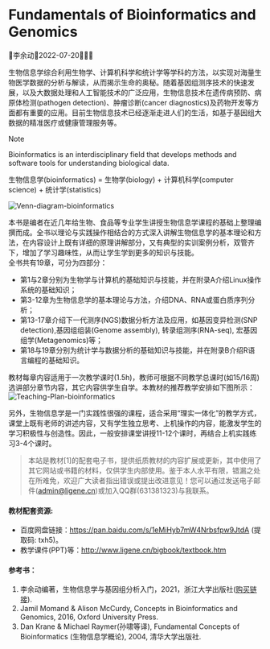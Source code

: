 # Fundamentals of Bioinformatics and Genomics

🐘李余动🐘2022-07-20🐘🐘🐘

生物信息学综合利用生物学、计算机科学和统计学等学科的方法，以实现对海量生物医学数据的分析与解读，从而揭示生命的奥秘。随着基因组测序技术的快速发展，以及大数据处理和人工智能技术的广泛应用，生物信息技术在遗传病预防、病原体检测(pathogen detection)、肿瘤诊断(cancer diagnostics)及药物开发等方面都有重要的应用。目前生物信息技术已经逐渐走进人们的生活，如基于基因组大数据的精准医疗或健康管理服务等。

> [!NOTE]
> Bioinformatics is an interdisciplinary field that develops methods and software tools for understanding biological data.
>
> 生物信息学(bioinformatics) = 生物学(biology) + 计算机科学(computer science) + 统计学(statistics)

![Venn-diagram-bioinformatics](http://www.ligene.cn/images/Venn-diagram-bioinformatics.png)

本书是编者在近几年给生物、食品等专业学生讲授生物信息学课程的基础上整理编撰而成。全书以理论与实践操作相结合的方式深入讲解生物信息学的基本理论和方法，在内容设计上既有详细的原理讲解部分，又有典型的实训案例分析，双管齐下，增加了学习趣味性，从而让学生学到更多的知识与技能。  
全书共有19章，可分为四部分：
* 第1与2章分别为生物学与计算机的基础知识与技能，并在附录A介绍Linux操作系统的基础知识；
* 第3-12章为生物信息学的基本理论与方法，介绍DNA、RNA或蛋白质序列分析；
* 第13-17章介绍下一代测序(NGS)数据分析方法及应用，如基因变异检测(SNP detection),基因组组装(Genome assembly), 转录组测序(RNA-seq), 宏基因组学(Metagenomics)等；
* 第18与19章分别为统计学与数据分析的基础知识与技能，并在附录B介绍R语言编程的基础知识。

教材每章内容适用于一次教学课时(1.5h)，教师可根据不同教学总课时(如15/16周)选讲部分章节内容，其它内容供学生自学。本教材的推荐教学安排如下图所示：
![Teaching-Plan-bioinformatics](http://www.ligene.cn/images/Teaching-plan-bioinformatics.png)

另外，生物信息学是一门实践性很强的课程，适合采用“理实一体化”的教学方式，课堂上既有老师的讲述内容，又有学生独立思考、上机操作的内容，能激发学生的学习积极性与创造性。因此，一般安排课堂讲授11-12个课时，再结合上机实践练习3-4个课时。

> 本站是教材[1]的配套电子书，提供纸质教材的内容扩展或更新，其中使用了其它网站或书籍的材料，仅供学生内部使用。鉴于本人水平有限，错漏之处在所难免，欢迎广大读者指出错误或提出改进意见！您可以通过发送电子邮件(admin@ligene.cn)或加入QQ群(631381323)与我联系。

#### 教材配套资源:
* 百度网盘链接：https://pan.baidu.com/s/1eMiHyb7mW4Nrbsfpw9JtdA (提取码: txh5)。
* 教学课件(PPT)等：http://www.ligene.cn/bigbook/textbook.htm 

#### 参考书：
1. 李余动编著，生物信息学与基因组分析入门，2021，浙江大学出版社(<a href="https://item.jd.com/13018573.html" target="_blank">购买链接</a>).
2. Jamil Momand & Alison McCurdy, Concepts in Bioinformatics and Genomics, 2016, Oxford University Press.
3. Dan Krane & Michael Raymer(孙啸等译), Fundamental Concepts of Bioinformatics (生物信息学概论), 2004, 清华大学出版社.